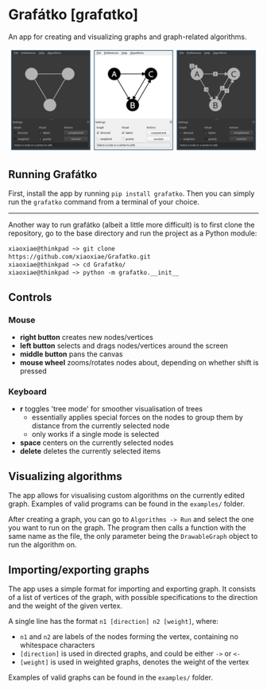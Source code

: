 # Grafátko [gɾafɑtko]
An app for creating and visualizing graphs and graph-related algorithms.

![examples](example.png?raw=true "An example of the GUI")

## Running Grafátko
First, install the app by running `pip install grafatko`.
Then you can simply run the `grafatko` command from a terminal of your choice.

---

Another way to run grafátko (albeit a little more difficult) is to first clone the repository, go to the base directory and run the project as a Python module:

```console
xiaoxiae@thinkpad ~> git clone https://github.com/xiaoxiae/Grafatko.git
xiaoxiae@thinkpad ~> cd Grafatko/
xiaoxiae@thinkpad ~> python -m grafatko.__init__
```

## Controls

### Mouse
- **right button** creates new nodes/vertices
- **left button** selects and drags nodes/vertices around the screen
- **middle button** pans the canvas
- **mouse wheel** zooms/rotates nodes about, depending on whether shift is pressed

### Keyboard
- **r** toggles 'tree mode' for smoother visualisation of trees
	- essentially applies special forces on the nodes to group them by distance from the currently selected node
	- only works if a single mode is selected
- **space** centers on the currently selected nodes
- **delete** deletes the currently selected items

## Visualizing algorithms
The app allows for visualising custom algorithms on the currently edited graph.
Examples of valid programs can be found in the `examples/` folder.

After creating a graph, you can go to `Algorithms -> Run` and select the one you want to run on the graph.
The program then calls a function with the same name as the file, the only parameter being the `DrawableGraph` object to run the algorithm on.

## Importing/exporting graphs
The app uses a simple format for importing and exporting graph.
It consists of a list of vertices of the graph, with possible specifications to the direction and the weight of the given vertex.

A single line has the format `n1 [direction] n2 [weight]`, where:
- `n1` and `n2` are labels of the nodes forming the vertex, containing no whitespace characters
- `[direction]` is used in directed graphs, and could be either `->` or `<-`
- `[weight]` is used in weighted graphs, denotes the weight of the vertex

Examples of valid graphs can be found in the `examples/` folder.
